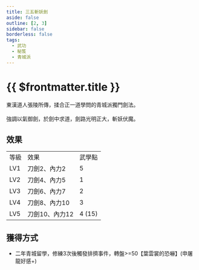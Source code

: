 ```yaml
---
title: 三五斬妖劍
aside: false
outline: [2, 3]
sidebar: false
borderless: false
tags:
  - 武功
  - 秘笈
  - 青城派
---
```


# {{ $frontmatter.title }}

<BookItemIcon :size="`medium`" :needLink="false" :no="2009" :style="'float: right;'" />

東漢道人張陵所傳，揉合正一道學問的青城派獨門劍法。
<br><br>
強調以氣御劍，於劍中求道，劍路光明正大，斬妖伏魔。
<br clear="all" />

## 效果

<table>
    <tr>
        <td>等級</td>
        <td>效果</td>
        <td>武學點</td>
    </tr>
    <tr>
        <td>LV1</td>
        <td>刀劍2、內力2</td>
        <td>5</td>
    </tr>
    <tr>
        <td>LV2</td>
        <td>刀劍4、內力5</td>
        <td>1</td>
    </tr>
    <tr>
        <td>LV3</td>
        <td>刀劍6、內力7</td>
        <td>2</td>
    </tr>
    <tr>
        <td>LV4</td>
        <td>刀劍8、內力10</td>
        <td>3</td>
    </tr>
    <tr>
        <td>LV5</td>
        <td>刀劍10、內力12</td>
        <td>4 (15)</td>
    </tr>
</table>

## 獲得方式

- 二年青城留學，修練3次後觸發排擠事件，轉盤>=50【葉雲裳的恐嚇】(申屠龍好感+)

